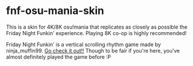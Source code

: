 # fnf-osu-mania-skin
This is a skin for 4K/8K osu!mania that replicates as closely as possible the Friday Night Funkin' experience. Playing 8K co-op is highly recommended!

Friday Night Funkin' is a vertical scrolling rhythm game made by ninja_muffin99. [Go check it out!!](https://ninja-muffin24.itch.io/funkin) Though to be fair if you're here, you've almost definitely played the game before :P

